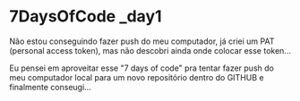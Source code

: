 # 7DaysOfCode    _day1




Não estou conseguindo fazer push do meu computador, já criei um PAT (personal access token), mas não descobri ainda onde colocar esse token...



Eu pensei em aproveitar esse "7 days of code" pra tentar fazer push do meu computador local para um novo repositório dentro do GITHUB e finalmente conseugi...


